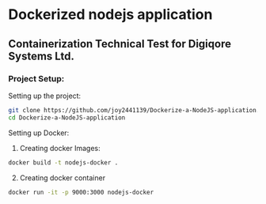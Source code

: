 # Dockerized nodejs application

## Containerization Technical Test for Digiqore Systems Ltd.

### Project Setup:

Setting up the project:

```sh
git clone https://github.com/joy2441139/Dockerize-a-NodeJS-application.git
cd Dockerize-a-NodeJS-application
```

Setting up Docker:

1. Creating docker Images:

```sh
docker build -t nodejs-docker .
```

2. Creating docker container

```sh
docker run -it -p 9000:3000 nodejs-docker
```
